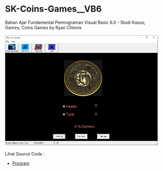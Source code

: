 # SK-Coins-Games__VB6
Bahan Ajar Fundamental Pemrograman Visual Basic 6.0 - Studi Kasus; Games; Coins Games by Ryan Chinnis<br><br>
<img src="https://github.com/RizkyKhapidsyah/SK-Coins-Games__VB6/blob/main/result/001.PNG"><br><br>
Lihat Source Code : <br>
- <a href="https://github.com/RizkyKhapidsyah/SK-Coins-Games__VB6">Program</a>
